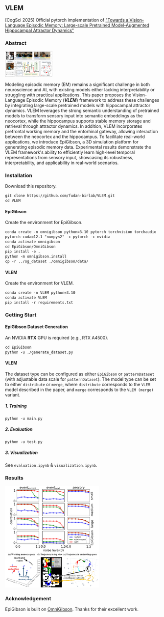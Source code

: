 ## VLEM
[CogSci 2025] Official pytorch implementation of ["Towards a Vision-Language Episodic Memory: Large-scale Pretrained Model-Augmented Hippocampal Attractor Dynamics"]()

### Abstract

<img src=".\assets\method.jpeg" alt="method" style="zoom: 15%;" />

Modeling episodic memory (EM) remains a significant challenge in both neuroscience and AI, with existing models either lacking interpretability or struggling with practical applications. This paper proposes the Vision-Language Episodic Memory (***VLEM***) framework to address these challenges by integrating large-scale pretrained models with hippocampal attractor dynamics. VLEM leverages the strong semantic understanding of pretrained models to transform sensory input into semantic embeddings as the neocortex, while the hippocampus supports stable memory storage and retrieval through attractor dynamics. In addition, VLEM incorporates prefrontal working memory and the entorhinal gateway, allowing interaction between the neocortex and the hippocampus. To facilitate real-world applications, we introduce EpiGibson, a 3D simulation platform for generating episodic memory data. Experimental results demonstrate the VLEM framework's ability to efficiently learn high-level temporal representations from sensory input, showcasing its robustness, interpretability, and applicability in real-world scenarios.

### Installation

Download this repository.

```
git clone https://github.com/fudan-birlab/VLEM.git
cd VLEM
```

#### EpiGibson

Create the environment for EpiGibson.

```
conda create -n omnigibson python=3.10 pytorch torchvision torchaudio pytorch-cuda=12.1 "numpy<2" -c pytorch -c nvidia
conda activate omnigibson
cd EpiGibson/OmniGibson
pip install -e .
python -m omnigibson.install
cp -r ../og_dataset ./omnigibson/data/
```

#### VLEM

Create the environment for VLEM.

```
conda create -n VLEM python=3.10
conda activate VLEM
pip install -r requirements.txt
```

### Getting Start

#### EpiGibson Dataset Generation

An NVIDIA **RTX** GPU is required (e.g., RTX A4500).

```
cd EpiGibson
python -u ./generate_dataset.py
```

#### VLEM

The dataset type can be configured as either `EpiGibson` or `patternDataset` (with adjustable data scale for `patternDataset`). The model type can be set to either `distribute` or `merge`, where `distribute` corresponds to the `VLEM` model described in the paper, and `merge` corresponds to the `VLEM (merge)` variant.

##### 1. Training

```
python -u main.py
```

##### 2. Evaluation

```
python -u test.py
```

##### 3. Visualization

See `evaluation.ipynb` & `visualization.ipynb`.

### Results

<img src=".\assets\eval-results.jpeg" alt="eval-results" style="zoom:30%;" />

<img src=".\assets\results.jpeg" alt="within-Wen" style="zoom:30%;" />

<!-- ### Citation

If you find our work useful to your research, please consider citing:

```
``` -->

### Acknowledgement

EpiGibson is built on [OmniGibson](https://github.com/StanfordVL/OmniGibson). Thanks for their excellent work.
